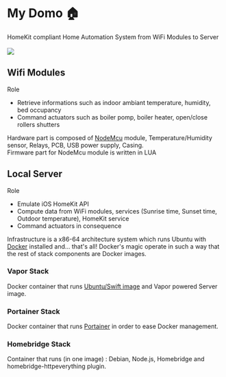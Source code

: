 # My Domo 🏠
HomeKit compliant Home Automation System from WiFi Modules to Server
<br><br>
![](https://docs.google.com/uc?id=0BxOSr4OUvNOfMWEwOHRkcnNvcU0)
<br>
## Wifi Modules
Role
- Retrieve informations such as indoor ambiant temperature, humidity, bed occupancy
- Command actuators such as boiler pomp, boiler heater, open/close rollers shutters

Hardware part is composed of [NodeMcu](http://nodemcu.com/index_en.html) module, Temperature/Humidity sensor, Relays, PCB, USB power supply, Casing.
<br>
Firmware part for NodeMcu module is written in LUA
## Local Server
Role
- Emulate iOS HomeKit API
- Compute data from WiFi modules, services (Sunrise time, Sunset time, Outdoor temperature), HomeKit service
- Command actuators in consequence

Infrastructure is a x86-64 architecture system which runs Ubuntu with [Docker](https://www.docker.com) installed and... that's all! 
Docker's magic operate in such a way that the rest of stack components are Docker images.
### Vapor Stack
Docker container that runs [Ubuntu/Swift image](https://hub.docker.com/r/swiftdocker/swift/) and Vapor powered Server image.
### Portainer Stack
Docker container that runs [Portainer](http://portainer.io) in order to ease Docker management.
### Homebridge Stack
Container that runs (in one image) : Debian, Node.js, Homebridge and homebridge-httpeverything plugin.


